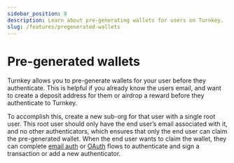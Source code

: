 ```yaml
---
sidebar_position: 8
description: Learn about pre-generating wallets for users on Turnkey.
slug: /features/pregenerated-wallets
---
```


# Pre-generated wallets

Turnkey allows you to pre-generate wallets for your user before they authenticate. This is helpful if you already know the users email, and want to create a deposit address for them or airdrop a reward before they authenticate to Turnkey.

To accomplish this, create a new sub-org for that user with a single root user. This root user should only have the end user’s email associated with it, and no other authenticators, which ensures that only the end user can claim the pre-generated wallet. When the end user wants to claim the wallet, they can complete [email auth](../features/email-auth.md) or [OAuth](../features/oauth.md) flows to authenticate and sign a transaction or add a new authenticator.
